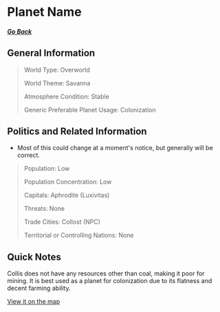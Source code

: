 # Planet Name

##### [Go Back](/wiki/space#planets)

## General Information

> World Type: Overworld
>
> World Theme: Savanna 
>
> Atmosphere Condition: Stable
>
> Generic Preferable Planet Usage: Colonization

## Politics and Related Information

* Most of this could change at a moment's notice, but generally will be correct.

> Population: Low
>
> Population Concentration: Low
>
> Capitals: Aphrodite (Luxivitas)
>
> Threats: None
>
> Trade Cities: Collost (NPC)
>
> Territorial or Controlling Nations: None

## Quick Notes

Collis does not have any resources other than coal, making it poor for mining. It is best used as a planet for colonization due to its flatness and decent farming ability.

[View it on the map](https://dynmap.starlegacy.net/?worldname=Collis)